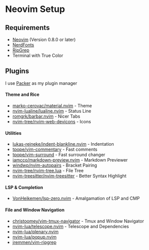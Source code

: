 # Neovim Setup
## Requirements
- [Neovim](https://neovim.io) (Version 0.8.0 or later)
- [NerdFonts](https://www.nerdfonts.com)
- [RipGrep](https://github.com/BurntSushi/ripgrep)
- Terminal with True Color

## Plugins
I use [Packer](https://github/wbthomason/packer.nvim) as my plugin manager

#### Theme and Rice
- [marko-cerovac/material.nvim](https://github/marko-cerovac/material.nvim) - Theme
- [nvim-lualine/lualine.nvim](https://github/nvim-lualine/lualine.nvim) - Status Line
- [romgrk/barbar.nvim](https://github/romgrk/barbar.nvim) - Nicer Tabs
- [nvim-tree/nvim-web-devicons](https://github/nvim-tree/nvim-web-devicons) - Icons

#### Utilities
- [lukas-reineke/indent-blankline.nvim](https://github/lukas-reineke/indent-blankline.nvim) - Indentation
- [tpope/vim-commentary](https://github/tpope/vim-commentary) - Fast comments
- [tpope/vim-surround](https://github/tpope/surround) - Fast surround changer
- [iamcco/markdown-preview.nvim](https://github/iamcco/markdown-preview.nvim) - Markdown Previewer
- [windwp/nvim-autopairs](https://github/windwp/nvim-autopairs) - Bracket Pairing
- [nvim-tree/nvim-tree.lua](https://github/nvim-tree/nvim-tree.lua) - File Tree
- [nvim-treesitter/nvim-treesitter](https://github/nvim-treesitter/nvim-treesitter) - Better Syntax Highlight

#### LSP & Completion
- [VonHeikemen/lsp-zero.nvim](https://github/VonHeikemen/lsp-zero.nvim) - Amalgamation of LSP and CMP

#### File and Window Navigation
- [christoomey/vim-tmux-navigator](https://github/christoomey/vim-tmux-navigator) - Tmux and Window Navigator
- [nvim-lua/telescope.nvim](https://github/nvim-lua/telescope.nvim) - Telescope and Dependencies
- [nvim-lua/plenary.nvim](https://github/nvim-lua/plenary.nvim)
- [nvim-lua/popup.nvim](https://github/nvim-lua/popup.nvim)
- [jremmen/vim-ripgrep](https://github/jremmen/vim-ripgrep) 




